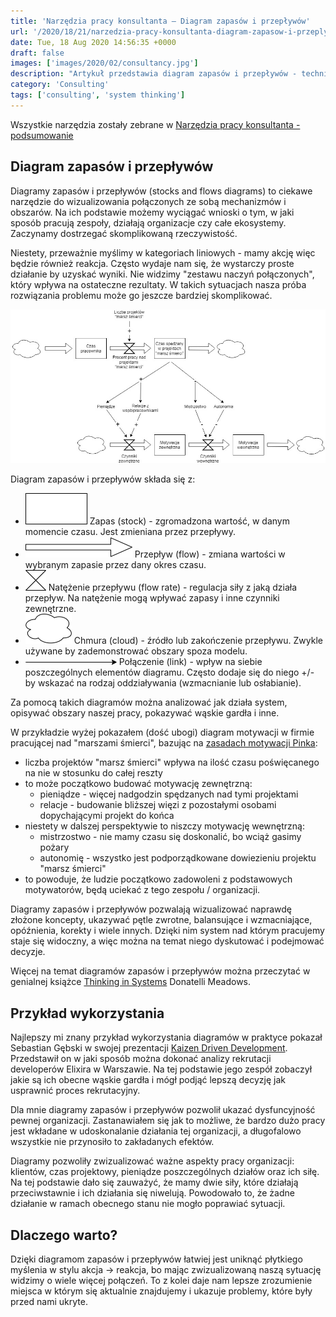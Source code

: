 ```yaml
---
title: 'Narzędzia pracy konsultanta – Diagram zapasów i przepływów'
url: '/2020/18/21/narzedzia-pracy-konsultanta-diagram-zapasow-i-przeplywow/'
date: Tue, 18 Aug 2020 14:56:35 +0000
draft: false
images: ['images/2020/02/consultancy.jpg']
description: "Artykuł przedstawia diagram zapasów i przepływów - technikę mapowania złożonych systemów."
category: 'Consulting'
tags: ['consulting', 'system thinking']
---
```


Wszystkie narzędzia zostały zebrane w [Narzędzia pracy konsultanta - podsumowanie](/2020/02/04/narzedzia-pracy-konsultanta-podsumowanie)

## Diagram zapasów i przepływów
Diagramy zapasów i przepływów (stocks and flows diagrams) to ciekawe narzędzie do wizualizowania połączonych ze sobą mechanizmów i obszarów. Na ich podstawie możemy wyciągać wnioski o tym, w jaki sposób pracują zespoły, działają organizacje czy całe ekosystemy. Zaczynamy dostrzegać skomplikowaną rzeczywistość.

Niestety, przeważnie myślimy w kategoriach liniowych - mamy akcję więc będzie również reakcja. Często wydaje nam się, że wystarczy proste działanie by uzyskać wyniki. Nie widzimy "zestawu naczyń połączonych", który wpływa na ostateczne rezultaty. W takich sytuacjach nasza próba rozwiązania problemu może go jeszcze bardziej skomplikować.

![Diagram systemu motywacji](diagram-systemu-motywacji.jpg)

Diagram zapasów i przepływów składa się z:
- ![](Stos.png) Zapas (stock) - zgromadzona wartość, w danym momencie czasu. Jest zmieniana przez przepływy.
- ![](Przeplyw.png) Przepływ (flow) - zmiana wartości w wybranym zapasie przez dany okres czasu.
- ![](Natezenie-przeplywu.png) Natężenie przepływu (flow rate) - regulacja siły z jaką działa przepływ. Na natężenie mogą wpływać zapasy i inne czynniki zewnętrzne.
- ![](Chmura.png) Chmura (cloud) - źródło lub zakończenie przepływu. Zwykle używane by zademonstrować obszary spoza modelu.
- ![](Link.png) Połączenie (link) - wpływ na siebie poszczególnych elementów diagramu. Często dodaje się do niego +/- by wskazać na rodzaj oddziaływania (wzmacnianie lub osłabianie).

Za pomocą takich diagramów można analizować jak działa system, opisywać obszary naszej pracy, pokazywać wąskie gardła i inne.

W przykładzie wyżej pokazałem (dość ubogi) diagram motywacji w firmie pracującej nad "marszami śmierci", bazując na [zasadach motywacji Pinka](https://www.goodreads.com/book/show/6452796-drive):
- liczba projektów "marsz śmierci" wpływa na ilość czasu poświęcanego na nie w stosunku do całej reszty
- to może początkowo budować motywację zewnętrzną:
	- pieniądze - więcej nadgodzin spędzanych nad tymi projektami
	- relacje - budowanie bliższej więzi z pozostałymi osobami dopychającymi projekt do końca
- niestety w dalszej perspektywie to niszczy motywację wewnętrzną:
	- mistrzostwo - nie mamy czasu się doskonalić, bo wciąż gasimy pożary
	- autonomię - wszystko jest podporządkowane dowiezieniu projektu "marsz śmierci"
- to powoduje, że ludzie początkowo zadowoleni z podstawowych motywatorów, będą uciekać z tego zespołu / organizacji. 

Diagramy zapasów i przepływów pozwalają wizualizować naprawdę złożone koncepty, ukazywać pętle zwrotne, balansujące i wzmacniające, opóźnienia, korekty i wiele innych. Dzięki nim system nad którym pracujemy staje się widoczny, a więc można na temat niego dyskutować i podejmować decyzje.

Więcej na temat diagramów zapasów i przepływów można przeczytać w genialnej książce [Thinking in Systems](https://www.goodreads.com/book/show/3828902-thinking-in-systems) Donatelli Meadows.

## Przykład wykorzystania
Najlepszy mi znany przykład wykorzystania diagramów w praktyce pokazał Sebastian Gębski w swojej prezentacji [Kaizen Driven Development](https://youtu.be/mvGYSMZfWro?t=1337). Przedstawił on w jaki sposób można dokonać analizy rekrutacji developerów Elixira w Warszawie. Na tej podstawie jego zespół zobaczył jakie są ich obecne wąskie gardła i mógł podjąć lepszą decyzję jak usprawnić proces rekrutacyjny.

Dla mnie diagramy zapasów i przepływów pozwolił ukazać dysfuncyjność pewnej organizacji. Zastanawiałem się jak to możliwe, że bardzo dużo pracy jest wkładane w udoskonalanie działania tej organizacji, a długofalowo wszystkie nie przynosiło to zakładanych efektów.

Diagramy pozwoliły zwizualizować ważne aspekty pracy organizacji: klientów, czas projektowy, pieniądze poszczególnych działów oraz ich siłę. Na tej podstawie dało się zauważyć, że mamy dwie siły, które działają przeciwstawnie i ich działania się niwelują. Powodowało to, że żadne działanie w ramach obecnego stanu nie mogło poprawiać sytuacji.

## Dlaczego warto?
Dzięki diagramom zapasów i przepływów łatwiej jest uniknąć płytkiego myślenia w stylu akcja -> reakcja, bo mając zwizualizowaną naszą sytuację widzimy o wiele więcej połączeń. To z kolei daje nam lepsze zrozumienie miejsca w którym się aktualnie znajdujemy i ukazuje problemy, które były przed nami ukryte.
